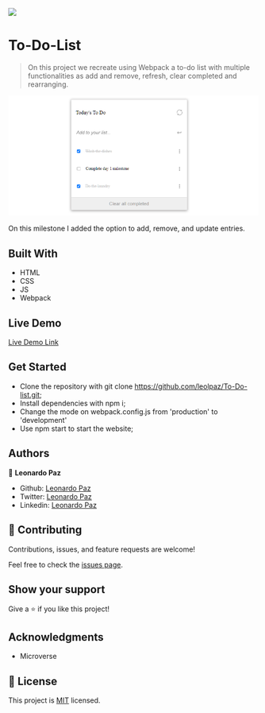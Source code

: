 ![](https://img.shields.io/badge/Microverse-blueviolet)

# To-Do-List

> On this project we recreate using Webpack a to-do list with multiple functionalities as add and remove, refresh, clear completed and rearranging.

![screenshot](./app_screenshot.png)

On this milestone I added the option to add, remove, and update entries.

## Built With

- HTML
- CSS
- JS
- Webpack

## Live Demo

[Live Demo Link](https://rawcdn.githack.com/leolpaz/To-Do-list/b89846e8bf1493d7b1f1d0eb35dc6a4e148c5202/dist/index.html)

## Get Started

- Clone the repository with git clone https://github.com/leolpaz/To-Do-list.git;
- Install dependencies with npm i;
- Change the mode on webpack.config.js from 'production' to 'development'
- Use npm start to start the website;

## Authors

👤 **Leonardo Paz**

- Github: [Leonardo Paz](https://github.com/leolpaz)
- Twitter: [Leonardo Paz](https://twitter.com/leonardolpaz95)
- Linkedin: [Leonardo Paz](https://www.linkedin.com/in/leonardo-paz-a925611b5/)

## 🤝 Contributing

Contributions, issues, and feature requests are welcome!

Feel free to check the [issues page](../../issues/).

## Show your support

Give a ⭐️ if you like this project!

## Acknowledgments

- Microverse

## 📝 License

This project is [MIT](./MIT.md) licensed.
